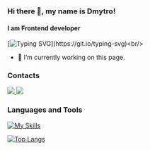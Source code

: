 ### Hi there 👋, my name is Dmytro!
#### I am Frontend developer
[![Typing SVG](https://readme-typing-svg.demolab.com?font=Fira+Code&pause=1000&color=42B883&width=435&lines=Welcome+to+my+GitHub!)](https://git.io/typing-svg)<br/>
- 🔭 I’m currently working on this page.

### Contacts
<a href="https://t.me/petrenko_dimych">
  <img src="https://img.shields.io/badge/Telegram-2CA5E0?style=for-the-badge&logo=telegram&logoColor=white" />
</a>
<a href="https://www.linkedin.com/in/dima-petrenko">
  <img src="https://img.shields.io/badge/LinkedIn-0077B5?style=for-the-badge&logo=linkedin&logoColor=white" />
</a>

### Languages and Tools
[![My Skills](https://skillicons.dev/icons?i=js,react,ts,html,css,sass,nodejs,git,vscode,figma)](https://skillicons.dev)

[![Top Langs](https://github-readme-stats.vercel.app/api/top-langs/?username=petrenkodmytro)](https://github.com/anuraghazra/github-readme-stats)

